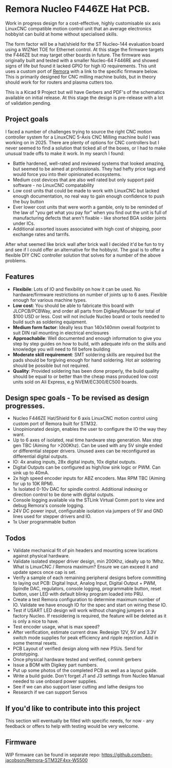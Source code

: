 # Remora Nucleo F446ZE Hat PCB.
Work in progress design for a cost-effective, highly customisable six axis LinuxCNC compatible motion control unit that an average electronics hobbyist can build at home without specialised skills. 

The form factor will be a hat/shield for the ST Nucleo-144 evaluation board using a WIZNet TOE for Ethernet control. At this stage the firmware targets the F446ZE but may target other boards in future. The firmware was originally built and tested with a smaller Nucleo-64 F446RE and showed signs of life but found it lacked GPIO for high IO requirements. This unit uses a custom port of [Remora](https://github.com/scottalford75/Remora) with a link to the specific firmware below. This is primarily designed for CNC milling machine builds, but in theory should work for for routers and plasma cutters too. 

This is a Kicad 9 Project but will have Gerbers and PDF's of the schematics available on initial release. At this stage the design is pre-release with a lot of validation pending.  

## Project goals
I faced a number of challenges trying to source the right CNC motion controller system for a LinuxCNC 5-Axis CNC Milling machine build I was working on in 2025. There are plenty of options for CNC controllers but I never seemed to find a solution that ticked all of the boxes, or I had to make unusual trade offs to make it work. In my search I found:  
- Battle hardened, well-rated and reviewed systems that looked amazing, but seemed to be aimed at professionals. They had hefty price tags and would force you into their opinionated ecosystems.
- Medium cost devices that are also well rated but only support paid software - no LinuxCNC compatability
- Low cost units that could be made to work with LinuxCNC but lacked enough documentation, no real way to gain enough confidence to push the buy button
- Ever lower cost units that were worth a gamble, only to be reminded of the law of "you get what you pay for" when you find out the unit is full of manufacturing defects that aren't fixable - like shorted BGA solder joints under ICs. 
- Additional assorted issues associated with high cost of shipping, poor exchange rates and tarrifs. 

After what seemed like brick wall after brick wall I decided it'd be fun to try and see if I could offer an alternative for the hobbyist. The goal is to offer a flexible DIY CNC controller solution that solves for a number of the above problems.

## Features
- **Flexibile**: Lots of IO and flexibility on how it can be used. No hardware/firmware restrictions on number of joints up to 6 axes. Flexible enough for various machine types.  
- **Low cost**: You should be able to fabricate this board with JLCPCB/PCBWay, and order all parts from Digikey/Mouser for total of $100 USD or less. Cost will not include Nucleo board or tools needed to build such as soldering equipment. 
- **Medium form factor**: Ideally less than 140x140mm overall footprint to suit DIN rail mounting in electrical enclosures 
- **Approachabile**: Well documented and enough information to give you step by step guides on how to build, with adequate info on the skills and knowledge you will need to fill before building
- **Moderate skill requirement**: SMT soldering skills are required but the pads should be forgiving enough for hand soldering. Hot air soldering should be possible but not required.
- **Quality**: Provided soldering has been done properly, the build quality should be equal to or better than the cheap mass produced low cost units sold on Ali Express, e.g NVEM/EC300/EC500 boards.

## Design spec goals - To be revised as design progresses.
- Nucleo F446ZE Hat/Shield for 6 axis LinuxCNC motion control using custom port of Remora built for STM32.
- Unopinionated design, enables the user to configure the IO the way they want. 
- Up to 6 axes of isolated, real time hardware step generation. Max step gen TBC (Aiming for >200Khz). Can be used with any 5V single ended or differential stepper drivers. Unused axes can be reconfigured as differential digital outputs.   
- IO: 4x analog inputs, 28x digital inputs, 10x digital outputs. 
- Digital Outputs can be configured as high/low sink logic or PWM. Can sink up to 40mA.
- 2x high speed encoder inputs for ABZ encoders. Max RPM TBC (Aiming for up to 10K RPM). 
- 1x Isolated 0-10v DAC for spindle control. Additional indexing or direction control to be done with digital outputs.
- Console logging available via the STLink Virtual Comm port to view and debug Remora's console logging.
- 24V DC power input, configurable isolation via jumpers of 5V and GND lines used for stepper drivers and IO.
- 1x User programmable button

## Todos
- Validate mechanical fit of pin headers and mounting screw locations against physical hardware.
- Validate isolated stepper driver design, min 200Khz, ideally up to 1Mhz. What is LinuxCNC / Remora maximum? Ensure we can exceed it and update specs once cap is set.
- Verify a sample of each remaining peripheral designs before committing to laying out PCB: Digital Input, Analog Input, Digital Output + PWM, Spindle DAC, regulators, console logging, programmable button, reset button, user LED with default blinky program loaded into PRU.  
- Create a test Remora configuration to determine maximum number of IO. Validate we have enough IO for the spec and start on wiring these IO.
- Test if USART LED design will work without changing jumpers on a factory Nucleo. If resoldering is required, the feature will be deleted as it is only a nice to have. 
- Test encoder usage, what is max speed? 
- After verification, estimate current draw. Redesign 12V, 5V and 3.3V switch mode supplies for peak efficiency and ripple rejection. Add in some thermal resets.
- PCB Layout of verified design along with new PSUs. Send for prototyping.
- Once physical hardware tested and verified, commit gerbers
- Issue a BOM with Digikey part numbers.
- Put up some photos of the completed PCB as well as a layout guide. 
- Write a build guide. Don't forget J1 and J3 settings from Nucleo Manual needed to use onboard power supplies.
- See if we can also support laser cutting and lathe designs too 
- Research if we can support Servos

## If you'd like to contribute into this project
This section will eventually be filled with specific needs, for now - any feedback or offers to help with testing would be very welcome. 

## Firmware
WIP firmware can be found in separate repo: https://github.com/ben-jacobson/Remora-STM32F4xx-W5500